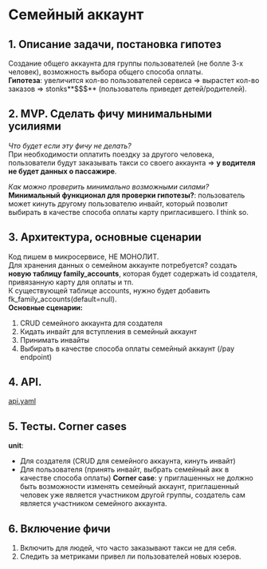 # Семейный аккаунт
## 1. Описание задачи, постановка гипотез
Создание общего аккаунта для группы пользователей (не болле 3-х человек), возможность выбора общего способа оплаты.  
**Гипотеза**: увеличится кол-во пользователей сервиса => вырастет кол-во заказов => stonks**$$$** (пользователь приведет детей/родителей).

## 2. MVP. Cделать фичу минимальными усилиями
*Что будет если эту фичу не делать?*  
При необходимости оплатить поездку за другого человека, пользователи будут заказывать такси со своего аккаунта => **у водителя не будет данных о пассажире**.  

*Как можно проверить минимально возможными силами?*  
**Минимальный функционал для проверки гипотезы?**: пользователь может кинуть другому пользователю инвайт, который позволит выбирать в качестве способа оплаты карту пригласившего. I think so.  

## 3. Архитектура, основные сценарии
Код пишем в микросервисе, НЕ МОНОЛИТ.  
Для хранения данных о семейном аккаунте потребуется? создать **новую таблицу family_accounts**, которая будет содержать id создателя, привязанную карту для оплаты и тп.  
К существующей таблице accounts, нужно будет добавить fk_family_accounts(default=null).  
**Основные сценарии:**
1. CRUD семейного аккаунта для создателя
2. Кидать инвайт для вступления в семейный аккаунт
3. Принимать инвайты
4. Выбирать в качестве способа оплаты семейный аккаунт (/pay endpoint)

## 4. API.
[api.yaml](https://github.com/YaBackSchool2021/homework1/tree/alexandr-satskov/alexandr-satskov/api.yaml "Swagger docs")

## 5. Тесты. Corner cases
**unit**: 
- Для создателя (CRUD для семейного аккаунта, кинуть инвайт)
- Для пользователя (принять инвайт, выбрать семейный акк в качестве способа оплаты)
**Corner case**: у приглашенных не должно быть возможности изменять семейный аккаунт, приглашенный человек уже является участником другой группы, создатель сам является участником семейного аккаунта.

## 6. Включение фичи
1. Включить для людей, что часто заказывают такси не для себя.
2. Следить за метриками привел ли пользователей новых юзеров.
